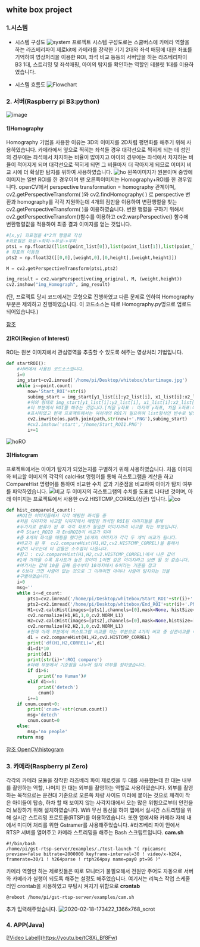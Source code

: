 ## white box project

### 1.시스템

* 시스템 구성도
![system](https://user-images.githubusercontent.com/60215726/74607390-f4212080-511b-11ea-9390-ccc2a26a0772.PNG)
프로젝트 시스템 구성도로는 스쿨버스에 카메라 역할을 하는 라즈베리파이 제로kit에 카메라를 장착한 기기 2대와 
좌석 매핑에 대한 좌표를 기억하여 영상처리을 이용한 ROI, 좌석 비교 등등의 서버담을 하는 라즈베리파이 B3 1대,
스트리밍 및 좌석매핑, 아이의 탐지를 확인하는 역할인 테블릿 1대를 이용하였습니다.

* 시스템 흐름도 
![Flowchart](https://user-images.githubusercontent.com/60215726/74607680-fab09780-511d-11ea-953e-719e34f5ac82.PNG)

### 2. 서버(Raspberry pi B3:python)
![image](https://user-images.githubusercontent.com/60215726/74607811-5c253600-511f-11ea-82f4-414d0e1cf34e.png)

#### 1)Homography

Homography 기법을 사용한 이유는 3D의 이미지를 2D처럼 평면화를 해주기 위해 사용하였습니다.
카메라에서 옆으로 찍히는 좌석들 경우 대각선으로 찍히게 되는 데 성인의 경우에는 좌석에서 차지하는 비율이 많아지고 아이의 경우에는 좌석에서 차지하는 비율이 적어지게 되며 대각선으로 찍히게 되면 그 비율마저 더 작아지게 되므로 이미지 비교 시에 더 확실한 탐지를 위하여 사용하였습니다.
![ho](https://user-images.githubusercontent.com/60215726/74673767-408b5f80-51f3-11ea-9063-1f3d91e6b167.PNG)
왼쪽이미지가 원본이며 중앙에 이미지는 일반 ROI를 한 경우이며 맨 오른쪽이미지는 Homography+ROI를 한 경우입니다.
openCV에서 perspective transformation = homography 관계이며, cv2.getPerspectiveTransform( )와 cv2.findHomography( ) 로 perspective 변환과 homography를 각각 지원하는데 4개의 점만을 이용하여 변환행렬을 찾는 cv2.getPerspectiveTransform( )을 이용하였습니다.
변환 행렬을 구하기 위해서 cv2.getPerspectiveTransfom()함수를 이용하고 cv2.warpPerspective() 함수에 변환행렬값을 적용하여 최종 결과 이미지를 얻는 것입니다.
```python
#[x,y] 좌표점을 4*2의 행렬로 작성
#좌표점은 좌상->좌하->우상->우하
pts1 = np.float32([list(point_list[0]),list(point_list[1]),list(point_list[2]),list(point_list[3])])
# 좌표의 이동점
pts2 = np.float32([[0,0],[weight,0],[0,height],[weight,height]])

M = cv2.getPerspectiveTransform(pts1,pts2)

img_result = cv2.warpPerspective(img_original, M, (weight,height))
cv2.imshow("img_Homograph", img_result)
```
(단, 프로젝트 당시 코드에서는 모형으로 진행하였고 다른 문제로 인하여 Homography 부분은 제외하고 진행하였습니다. 이 코드소스는 따로 Homography.py명으로 업로드 되어있습니다.)

[참조](https://opencv-python.readthedocs.io/en/latest/doc/10.imageTransformation/imageTransformation.html)

#### 2)ROI(Region of Interest)

ROI는 원본 이미지에서 관심영역을 추출할 수 있도록 해주는 영상처리 기법입니다.
```python
def startROI():
	#서버에서 사용된 코드소스입니다.
	i=0
	img_start=cv2.imread('/home/pi/Desktop/whitebox/startimage.jpg')
	while i<=point.count:
		now='Start_ROI'+str(i)
		subimg_start = img_start[y1_list[i]:y2_list[i], x1_list[i]:x2_list[i]]
		#위의 형태로 img_start[y1_list[i]:y2_list[i], x1_list[i]:x2_list[i]]
		#이 부분에서 ROI를 해주는 것입니다.[처음 y좌표 : 마지막 y좌표, 처음 x좌표:마지막x좌표]로 
		#표시하였고 현재 프로젝트에서는 여러개의 ROI가 필요하여 list형식인 변수로 넣었습니다.
		cv2.imwrite(os.path.join(path,str(now)+'.PNG'),subimg_start)
		#cv2.imshow('start','/home/Start_ROI1.PNG')
		i+=1
```
![hoRO](https://user-images.githubusercontent.com/60215726/74665699-88a28600-51e3-11ea-83bf-0a5b51dccb27.PNG)

#### 3)Histogram

프로젝트에서는 아이가 탐지가 되었는지를 구별하기 위해 사용하였습니다.
처음 이미지와 비교할 이미지의 각각의 calcHist 명령어를 통해 히스토그램을 계산을 하고 CompareHist 명령어를 통하여 비교한 수치 값과 기준점을 비교하여 아이가 탐지 여부를 파악하였습니다.
![비교](https://user-images.githubusercontent.com/60215726/74666635-35313780-51e5-11ea-8a3b-9bdd5bf3110b.PNG)
두 이미지의 히스토그램의 수치를 도표로 나타낸 것이며, 아래 이미지는 프로젝트에서 사용한  cv2.HISTCMP_CORREL(상관) 입니다.
![co](https://user-images.githubusercontent.com/60215726/74666819-8d683980-51e5-11ea-9c94-63ba4956522c.PNG)
```python
def hist_compare(d_count):
	#ROI한 이미지들에서 각각 매핑한 좌석들 중
	#처음 이미지와 비교할 이미지에서 매핑한 좌석만 ROI된 이미지들을 통해
	#두가지로 분류가 된 후 각각 좌표가 동일한 이미지끼리 비교를 하는 부분입니다.
	#즉 Start_ROI0 과 EndROI0이 비교가 되며
	#총 8개의 좌석을 매핑을 했다면 16개의 이미지가 각각 두 개씩 비교가 됩니다.
	#비교가 된 후  cv2.compareHist(H1,H2,cv2.HISTCMP_CORREL)을 통해서
	#값이 나오는데 이 값들은 소수점이 나옵니다.
	#참고 : cv2.compareHist(H1,H2,cv2.HISTCMP_CORREL)에서 나온 값이
	#1에 가까울 수록 유사도가 높은 것이며 1이면 같은 이미지라고 보면 될 것 같습니다.
	#여기서는 값에 10을 곱해 음수부터 10까지에서 6이라는 기준을 잡고
	# 6보다 크면 사람이 없는 것으로 그 이하이면 아이나 사람이 탐지되는 것을
	#구별하였습니다.
	i=0
	msg=''
	while i<=d_count:
		pts1=cv2.imread('/home/pi/Desktop/whitebox/Start_ROI'+str(i)+'.PNG')
		pts2=cv2.imread('/home/pi/Desktop/whitebox/End_ROI'+str(i)+'.PNG')
		H1=cv2.calcHist(images=[pts1],channels=[0],mask=None, histSize=[256],ranges=[0,256])
		cv2.normalize(H1,H1,1,0,cv2.NORM_L1)
		H2=cv2.calcHist(images=[pts2],channels=[0],mask=None,histSize=[256],ranges=[0,256])
		cv2.normalize(H2,H2,1,0,cv2.NORM_L1)
		#현재 아래 부분에서 히스토그램 비교를 하는 부분으로 4가지 비교 중 상관비교를 이용하였습니다.
		d1 = cv2.compareHist(H1,H2,cv2.HISTCMP_CORREL)
		print('df(H1,H2,CORREL)=',d1)
		d1=d1*10
		print(d1)
		print(str(i)+':ROI compare')
		#아래 부분에서 기준점을 나누어 탐지 여부를 정하였습니다.
		if d1>6:
			print('no Human')#
		elif d1<=6:
			print('detech')
			cnum()
		i+=1
	if cnum.count>0:
		print('cnum='+str(cnum.count))
		msg='detech'
		cnum.count=0
	else:
		msg='no people'
	return msg
``` 
[참조 OpenCV:histogram](https://docs.opencv.org/3.4/d6/dc7/group__imgproc__hist.html)

### 3. 카메라(Raspberry pi Zero)
 각각의 카메라 모듈을 장착한 라즈베리 파이 제로킷을 두 대를 사용했는데 한 대는 내부를 촬영하는 역할, 나머지 한 대는 외부를 촬영하는 역할로 사용하였습니다. 외부를 촬영하는 목적으로는 운전대 기준으로 오른쪽 차량 사이드 미러에 붙이는 것으로 체격이 작은 아이들이 탑승, 하차 할 때 보이지 않는 사각지대에서 오는 많은 위험으로부터  안전을 더 보장하기 위해 설치하였습니다.
Wifi 무선 통신을 하여 앱에서 실시간 스트리밍을 위해 실시간 스트리밍 프로토콜(RTSP)를 이용하였습니다.
또한 앱에서와 카메라 자체 내에서 미디어 처리를 위한 Gstramer를 사용해주었습니다.
#라즈베리 파이 안에서 RTSP 서버를 열어주고 카메라 스트리밍을 해주는 Bash 스크립트입니다.
**cam.sh**
```linux
#!/bin/bash 
/home/pi/gst-rtsp-server/examples/./test-launch "( rpicamsrc preview=false bitrate=2000000 keyframe-interval=30 ! video/x-h264, framerate=30/1 ! h264parse ! rtph264pay name=pay0 pt=96 )"
```
카메라 역할만 하는 제로킷들은 따로 모니터가 불필요해서 전원만 주어도 자동으로 서버와 카메라가 실행이 되도록 해주는 설정도 해주었습니다. 
여기서는 리눅스 작업 스케줄러인 crontab을 사용하였고 부팅시 켜지기 위함으로 
**crontab**
```linux
@reboot /home/pi/gst-rtsp-server/examples/cam.sh
```
추가 입력해주었습니다.
![2020-02-18-173422_1366x768_scrot](https://user-images.githubusercontent.com/60215726/74733387-91e92c80-528f-11ea-969c-58c140736f8a.png)

### 4. APP(Java)
[[!Video Label](https://youtu.be/j18SoUClJeI)](https://youtu.be/tC8Xj_Bf8Fw)

